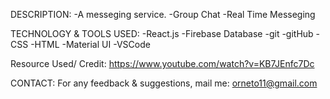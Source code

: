 DESCRIPTION:
	-A messeging service.
	-Group Chat
	-Real Time Messeging
  

TECHNOLOGY & TOOLS USED:
	-React.js
	-Firebase Database
	-git
	-gitHub
	-CSS
	-HTML
	-Material UI
	-VSCode
	
Resource Used/ Credit: https://www.youtube.com/watch?v=KB7JEnfc7Dc
	


CONTACT:
For any feedback & suggestions,
mail me: orneto11@gmail.com
